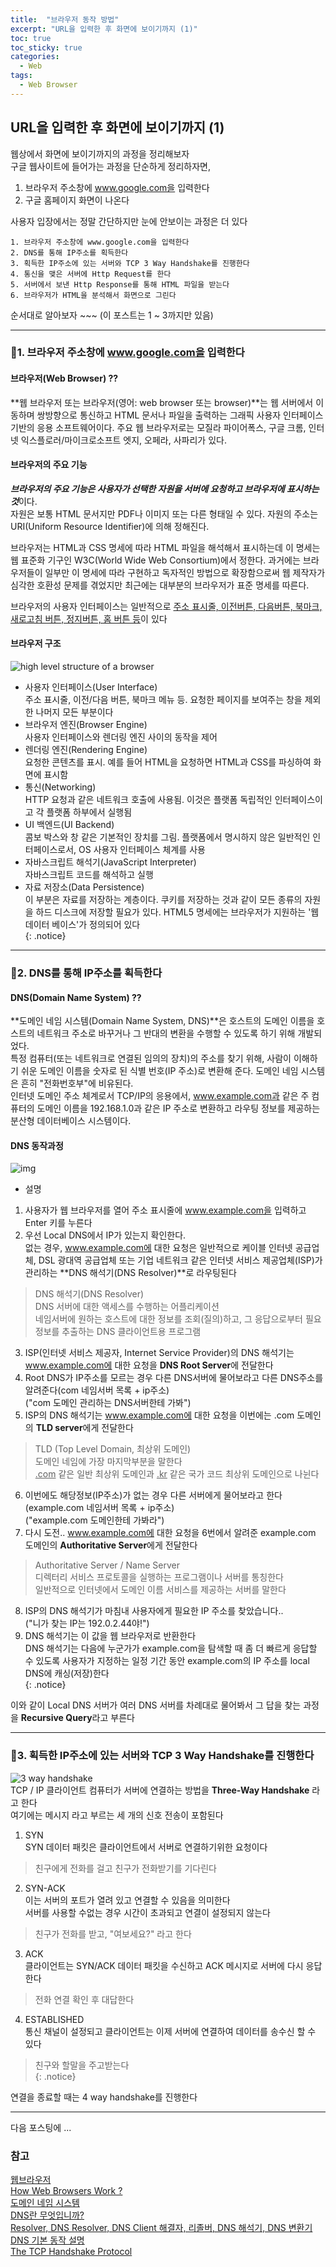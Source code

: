 ```yaml
---
title:  "브라우저 동작 방법"
excerpt: "URL을 입력한 후 화면에 보이기까지 (1)"
toc: true
toc_sticky: true
categories:
  - Web
tags:
  - Web Browser
---
```

## URL을 입력한 후 화면에 보이기까지 (1)   
웹상에서 화면에 보이기까지의 과정을 정리해보자   
구글 웹사이트에 들어가는 과정을 단순하게 정리하자면,  


1. 브라우저 주소창에 www.google.com을 입력한다  
2. 구글 홈페이지 화면이 나온다  

사용자 입장에서는 정말 간단하지만 눈에 안보이는 과정은 더 있다  

```
1. 브라우저 주소창에 www.google.com을 입력한다  
2. DNS를 통해 IP주소를 획득한다  
3. 획득한 IP주소에 있는 서버와 TCP 3 Way Handshake를 진행한다  
4. 통신을 맺은 서버에 Http Request를 한다  
5. 서버에서 보낸 Http Response를 통해 HTML 파일을 받는다  
6. 브라우저가 HTML을 분석해서 화면으로 그린다  
```
순서대로 알아보자 ~~~ 
(이 포스트는 1 ~ 3까지만 있음)

---
### 🎈1. 브라우저 주소창에 www.google.com을 입력한다  
#### 브라우저(Web Browser) ??
**웹 브라우저 또는 브라우저(영어: web browser 또는 browser)**는 웹 서버에서 이동하며 쌍방향으로 통신하고 HTML 문서나 파일을 출력하는 그래픽 사용자 인터페이스 기반의 응용 소프트웨어이다. 주요 웹 브라우저로는 모질라 파이어폭스, 구글 크롬, 인터넷 익스플로러/마이크로소프트 엣지, 오페라, 사파리가 있다.  

#### 브라우저의 주요 기능  
***브라우저의 주요 기능은 사용자가 선택한 자원을 서버에 요청하고 브라우저에 표시하는 것***이다.  
자원은 보통 HTML 문서지만 PDF나 이미지 또는 다른 형태일 수 있다. 자원의 주소는 URI(Uniform Resource Identifier)에 의해 정해진다.

브라우저는 HTML과 CSS 명세에 따라 HTML 파일을 해석해서 표시하는데 이 명세는 웹 표준화 기구인 W3C(World Wide Web Consortium)에서 정한다. 과거에는 브라우저들이 일부만 이 명세에 따라 구현하고 독자적인 방법으로 확장함으로써 웹 제작자가 심각한 호환성 문제를 겪었지만 최근에는 대부분의 브라우저가 표준 명세를 따른다.

브라우저의 사용자 인터페이스는 일반적으로 <ins>주소 표시줄, 이전버튼, 다음버튼, 북마크, 새로고침 버튼, 정지버튼, 홈 버튼 등</ins>이 있다  

#### 브라우저 구조  
![high level structure of a browser](https://miro.medium.com/max/700/1*aDQUwsijfEQa6vkhY91N3w.png)  

* 사용자 인터페이스(User Interface)  
  주소 표시줄, 이전/다음 버튼, 북마크 메뉴 등. 요청한 페이지를 보여주는 창을 제외한 나머지 모든 부분이다  
* 브라우저 엔진(Browser Engine)  
  사용자 인터페이스와 렌더링 엔진 사이의 동작을 제어  
* 렌더링 엔진(Rendering Engine)  
  요청한 콘텐츠를 표시. 예를 들어 HTML을 요청하면 HTML과 CSS를 파싱하여 화면에 표시함  
* 통신(Networking)  
  HTTP 요청과 같은 네트워크 호출에 사용됨. 이것은 플랫폼 독립적인 인터페이스이고 각 플랫폼 하부에서 실행됨  
* UI 백엔드(UI Backend)  
  콤보 박스와 창 같은 기본적인 장치를 그림. 플랫폼에서 명시하지 않은 일반적인 인터페이스로서, OS 사용자 인터페이스 체계를 사용  
* 자바스크립트 해석기(JavaScript Interpreter)  
  자바스크립트 코드를 해석하고 실행  
* 자료 저장소(Data Persistence)  
  이 부분은 자료를 저장하는 계층이다. 쿠키를 저장하는 것과 같이 모든 종류의 자원을 하드 디스크에 저장할 필요가 있다. HTML5 명세에는 브라우저가 지원하는 '웹 데이터 베이스'가 정의되어 있다  
{: .notice}


---
### 🎈2. DNS를 통해 IP주소를 획득한다  
#### DNS(Domain Name System) ??  
**도메인 네임 시스템(Domain Name System, DNS)**은 호스트의 도메인 이름을 호스트의 네트워크 주소로 바꾸거나 그 반대의 변환을 수행할 수 있도록 하기 위해 개발되었다.  
특정 컴퓨터(또는 네트워크로 연결된 임의의 장치)의 주소를 찾기 위해, 사람이 이해하기 쉬운 도메인 이름을 숫자로 된 식별 번호(IP 주소)로 변환해 준다. 도메인 네임 시스템은 흔히 "전화번호부"에 비유된다.  
인터넷 도메인 주소 체계로서 TCP/IP의 응용에서, www.example.com과 같은 주 컴퓨터의 도메인 이름을 192.168.1.0과 같은 IP 주소로 변환하고 라우팅 정보를 제공하는 분산형 데이터베이스 시스템이다.  

#### DNS 동작과정  


![img](/assets/images/post/200923-1.jpg)  
* 설명  
1. 사용자가 웹 브라우저를 열어 주소 표시줄에 www.example.com을 입력하고 Enter 키를 누른다  
2. 우선 Local DNS에서 IP가 있는지 확인한다.  
없는 경우, www.example.com에 대한 요청은 일반적으로 케이블 인터넷 공급업체, DSL 광대역 공급업체 또는 기업 네트워크 같은 인터넷 서비스 제공업체(ISP)가 관리하는 **DNS 해석기(DNS Resolver)**로 라우팅된다  
  > DNS 해석기(DNS Resolver)  
  > DNS 서버에 대한 액세스를 수행하는 어플리케이션  
  > 네임서버에 원하는 호스트에 대한 정보를 조회(질의)하고, 그 응답으로부터 필요 정보를 추출하는 DNS 클라이언트용 프로그램  
3. ISP(인터넷 서비스 제공자, Internet Service Provider)의 DNS 해석기는 www.example.com에 대한 요청을 **DNS Root Server**에 전달한다  
4. Root DNS가 IP주소를 모르는 경우 다른 DNS서버에 물어보라고 다른 DNS주소를 알려준다(com 네임서버 목록 + ip주소)  
("com 도메인 관리하는 DNS서버한테 가봐")  
5. ISP의 DNS 해석기는 www.example.com에 대한 요청을 이번에는 .com 도메인의 **TLD server**에게 전달한다  
  > TLD (Top Level Domain, 최상위 도메인)  
  > 도메인 네임에 가장 마지막부분을 말한다  
  > <ins>.com</ins> 같은 일반 최상위 도메인과 <ins>.kr</ins> 같은 국가 코드 최상위 도메인으로 나뉜다  
6. 이번에도 해당정보(IP주소)가 없는 경우 다른 서버에게 물어보라고 한다(example.com 네임서버 목록 + ip주소)  
("example.com 도메인한테 가봐라")  
7. 다시 도전.. www.example.com에 대한 요청을 6번에서 알려준 example.com 도메인의 **Authoritative Server**에게 전달한다  
  > Authoritative Server / Name Server  
  > 디렉터리 서비스 프로토콜을 실행하는 프로그램이나 서버를 통칭한다  
  > 일반적으로 인터넷에서 도메인 이름 서비스를 제공하는 서버를 말한다   
8. ISP의 DNS 해석기가 마침내 사용자에게 필요한 IP 주소를 찾았습니다..  
("니가 찾는 IP는 192.0.2.44야!")  
9. DNS 해석기는 이 값을 웹 브라우저로 반환한다  
DNS 해석기는 다음에 누군가가 example.com을 탐색할 때 좀 더 빠르게 응답할 수 있도록 사용자가 지정하는 일정 기간 동안 example.com의 IP 주소를 local DNS에 캐싱(저장)한다  
{: .notice}  

이와 같이 Local DNS 서버가 여러 DNS 서버를 차례대로 물어봐서 그 답을 찾는 과정을 **Recursive Query**라고 부른다  


---
### 🎈3. 획득한 IP주소에 있는 서버와 TCP 3 Way Handshake를 진행한다  


![3 way handshake](https://www.coengoedegebure.com/content/images/2018/09/handshake.png)  
TCP / IP 클라이언트 컴퓨터가 서버에 연결하는 방법을 **Three-Way Handshake** 라고 한다  
여기에는 메시지 라고 부르는 세 개의 신호 전송이 포함된다  


1.  SYN  
SYN 데이터 패킷은 클라이언트에서 서버로 연결하기위한 요청이다  
> 친구에게 전화를 걸고 친구가 전화받기를 기다린다  
2.  SYN-ACK  
이는 서버의 포트가 열려 있고 연결할 수 있음을 의미한다  
서버를 사용할 수없는 경우 시간이 초과되고 연결이 설정되지 않는다  
> 친구가 전화를 받고, "여보세요?" 라고 한다  
3. ACK  
클라이언트는 SYN/ACK 데이터 패킷을 수신하고 ACK 메시지로 서버에 다시 응답한다  
> 전화 연결 확인 후 대답한다  
4. ESTABLISHED  
통신 채널이 설정되고 클라이언트는 이제 서버에 연결하여 데이터를 송수신 할 수 있다  
> 친구와 할말을 주고받는다  
{: .notice}  

연결을 종료할 때는 4 way handshake를 진행한다  

---
다음 포스팅에 ...  


### 참고  
[웹브라우저](https://ko.wikipedia.org/wiki/%EC%9B%B9_%EB%B8%8C%EB%9D%BC%EC%9A%B0%EC%A0%80)  
[How Web Browsers Work ?](https://medium.com/@pdster/how-web-browsers-work-6385b9374375)  
[도메인 네임 시스템](https://ko.wikipedia.org/wiki/%EB%8F%84%EB%A9%94%EC%9D%B8_%EB%84%A4%EC%9E%84_%EC%8B%9C%EC%8A%A4%ED%85%9C)  
[DNS란 무엇입니까?](https://aws.amazon.com/ko/route53/what-is-dns/)  
[Resolver, DNS Resolver, DNS Client   해결자, 리졸버, DNS 해석기, DNS 변환기](http://www.ktword.co.kr/abbr_view.php?m_temp1=1487)  
[DNS 기본 동작 설명](https://www.netmanias.com/ko/post/blog/5353/dns/dns-basic-operation)  
[The TCP Handshake Protocol](https://medium.com/0xcode/the-tcp-handshake-protocol-9c0b54c99f1c)  